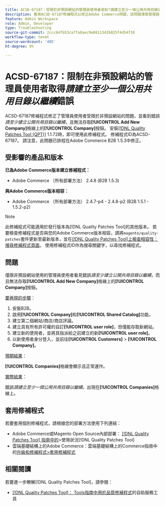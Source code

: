 ```yaml
---
title: ACSD-67187：受限於非預設網站的管理員使用者收到*請建立至少一個公用共用目錄以繼續*錯誤
description: 套用ACSD-67187修補程式以修正Adobe Commerce問題，該問題導致管理員使用者被限制在非預設網站上看到「請至少建立公開共用目錄以繼續」錯誤訊息，且無法存取公司格線上的「新增公司」按鈕。
feature: Admin Workspace
role: Admin, Developer
type: Troubleshooting
source-git-commit: 2ccc64fb53ca7fa8aec9e0811343b025f4d54f38
workflow-type: tm+mt
source-wordcount: '405'
ht-degree: 0%

---
```



# ACSD-67187：限制在非預設網站的管理員使用者取得&#x200B;*請建立至少一個公用共用目錄以繼續*&#x200B;錯誤

ACSD-67187修補程式修正了管理員使用者受限於非預設網站的問題，並看到錯誤&#x200B;*請至少建立公開共用目錄以繼續*，且無法存取&#x200B;**[!UICONTROL Add New Company]**&#x200B;格線上的&#x200B;**[!UICONTROL Company]**&#x200B;按鈕。 安裝[[!DNL Quality Patches Tool (QPT)]](/help/tools/quality-patches-tool/quality-patches-tool-to-self-serve-quality-patches.md) 1.1.72時，即可使用此修補程式。 修補程式ID為ACSD-67187。 請注意，此問題已排程在Adobe Commerce B2B 1.5.3中修正。

## 受影響的產品和版本

**已為Adobe Commerce版本建立修補程式：**

* Adobe Commerce （所有部署方法） 2.4.8 (B2B 1.5.3)

**與Adobe Commerce版本相容：**

* Adobe Commerce （所有部署方法） 2.4.7-p4 - 2.4.8-p2 (B2B 1.5.1 - 1.5.2-p2)

>[!NOTE]
>
>此修補程式可能適用於發行版本為[!DNL Quality Patches Tool]的其他版本。 若要檢查修補程式是否與您的Adobe Commerce版本相容，請將`magento/quality-patches`套件更新至最新版本，並在[[!DNL Quality Patches Tool]上檢查相容性：搜尋修補程式頁面](https://experienceleague.adobe.com/tools/commerce-quality-patches/index.html?lang=zh-Hant)。 使用修補程式ID作為搜尋關鍵字，以尋找修補程式。

## 問題

僅限非預設網站使用的管理員使用者看見錯誤&#x200B;*請至少建立公開共用目錄以繼續*，而且無法存取&#x200B;**[!UICONTROL Add New Company]**&#x200B;格線上的&#x200B;**[!UICONTROL Company]**&#x200B;按鈕。

<u>要再現的步驟</u>：

1. 安裝B2B。
1. 啟用&#x200B;**[!UICONTROL Company]**&#x200B;和&#x200B;**[!UICONTROL Shared Catalog]**&#x200B;功能。
1. 建立第二個網站/商店/商店評論。
1. 建立具有所有許可權的自訂&#x200B;**[!UICONTROL user role]**，但僅能存取新網站。
1. 建立新的使用者，並將其指派給之前建立的新&#x200B;**[!UICONTROL user role]**。
1. 以新使用者身分登入，並前往&#x200B;**[!UICONTROL Customers]** > **[!UICONTROL Company]**。

<u>預期結果</u>：

**[!UICONTROL Companies]**&#x200B;格線會顯示且正常運作。

<u>實際結果</u>：

錯誤&#x200B;*請建立至少一個公用共用目錄以繼續。*&#x200B;出現在&#x200B;**[!UICONTROL Companies]**&#x200B;格線上。

## 套用修補程式

若要套用個別修補程式，請根據您的部署方法使用下列連結：

* Adobe Commerce或Magento Open Source內部部署： [[!DNL Quality Patches Tool] 指南中的](/help/tools/quality-patches-tool/usage.md)>使用狀況[!DNL Quality Patches Tool]
* 雲端基礎結構上的Adobe Commerce：雲端基礎結構上的Commerce指南中的[升級和修補程式>套用修補程式](https://experienceleague.adobe.com/docs/commerce-cloud-service/user-guide/develop/upgrade/apply-patches.html?lang=zh-Hant)

## 相關閱讀

若要進一步瞭解[!DNL Quality Patches Tool]，請參閱：

* [[!DNL Quality Patches Tool]： Tools指南中用於品質修補程式](/help/tools/quality-patches-tool/quality-patches-tool-to-self-serve-quality-patches.md)的自助服務工具
